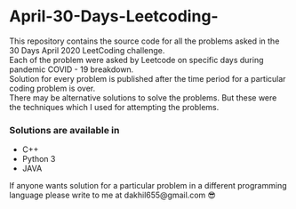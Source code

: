# April-30-Days-Leetcoding-
This repository contains the source code for all the problems asked in the 30 Days April 2020 LeetCoding challenge.<br>
Each of the problem were asked by Leetcode on specific days during pandemic COVID - 19 breakdown.<br>
Solution for every problem is published after the time period for a particular coding problem is over.<br>
There may be alternative solutions to solve the problems. But these were the techniques which I used for attempting the problems.
<h3>Solutions are available in</h3>
<ul>
<li> C++ </li>
<li> Python 3 </li>
<li> JAVA </li>
</ul>
If anyone wants solution for a particular problem in a different programming language please write to me at dakhil655@gmail.com 😎

